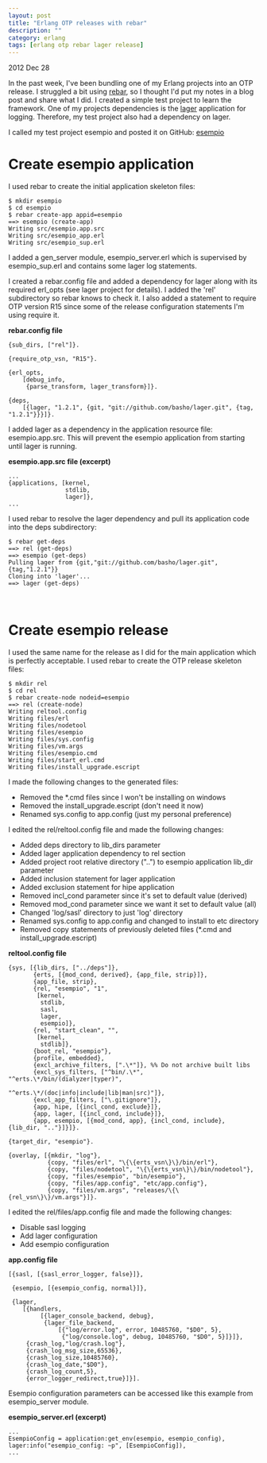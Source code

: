 ```yaml
---
layout: post
title: "Erlang OTP releases with rebar"
description: ""
category: erlang
tags: [erlang otp rebar lager release]
---
```

<p class="date">2012 Dec 28</p>

In the past week, I've been bundling one of my Erlang projects into an OTP release. I struggled a bit using [rebar](https://github.com/basho/rebar), so I thought I'd put my notes in a blog post and share what I did. I created a simple test project to learn the framework. One of my projects dependencies is the [lager](https://github.com/basho/lager) application for logging. Therefore, my test project also had a dependency on lager.

I called my test project esempio and posted it on GitHub: [esempio](https://github.com/chrisyunker/esempio)

# Create esempio application

I used rebar to create the initial application skeleton files:

```
$ mkdir esempio
$ cd esempio
$ rebar create-app appid=esempio
==> esempio (create-app)
Writing src/esempio.app.src
Writing src/esempio_app.erl
Writing src/esempio_sup.erl
```

I added a gen_server module, esempio_server.erl which is supervised by esempio_sup.erl and contains some lager log statements.

I created a rebar.config file and added a dependency for lager along with its required erl_opts (see lager project for details). I added the 'rel' subdirectory so rebar knows to check it. I also added a statement to require OTP version R15 since some of the release configuration statements I'm using require it.

__rebar.config file__

```
{sub_dirs, ["rel"]}.

{require_otp_vsn, "R15"}.

{erl_opts,
    [debug_info,
     {parse_transform, lager_transform}]}.

{deps,
    [{lager, "1.2.1", {git, "git://github.com/basho/lager.git", {tag, "1.2.1"}}}]}.
```

I added lager as a dependency in the application resource file: esempio.app.src. This will prevent the esempio application from starting until lager is running.

__esempio.app.src file (excerpt)__

```
...
{applications, [kernel,
                stdlib,
                lager]},
...
```

I used rebar to resolve the lager dependency and pull its application code into the deps subdirectory:

```
$ rebar get-deps
==> rel (get-deps)
==> esempio (get-deps)
Pulling lager from {git,"git://github.com/basho/lager.git",{tag,"1.2.1"}}
Cloning into 'lager'...
==> lager (get-deps)
```
<br />

# Create esempio release

I used the same name for the release as I did for the main application which is perfectly acceptable. I used rebar to create the OTP release skeleton files:

```
$ mkdir rel
$ cd rel
$ rebar create-node nodeid=esempio
==> rel (create-node)
Writing reltool.config
Writing files/erl
Writing files/nodetool
Writing files/esempio
Writing files/sys.config
Writing files/vm.args
Writing files/esempio.cmd
Writing files/start_erl.cmd
Writing files/install_upgrade.escript
```

I made the following changes to the generated files:

+ Removed the \*.cmd files since I won't be installing on windows
+ Removed the install_upgrade.escript (don't need it now)
+ Renamed sys.config to app.config (just my personal preference)

I edited the rel/reltool.config file and made the following changes:

+ Added deps directory to lib_dirs parameter
+ Added lager application dependency to rel section
+ Added project root relative directory ("..") to esempio application lib_dir parameter
+ Added inclusion statement for lager application
+ Added exclusion statement for hipe application
+ Removed incl_cond parameter since it's set to default value (derived)
+ Removed mod_cond parameter since we want it set to default value (all)
+ Changed 'log/sasl' directory to just 'log' directory
+ Renamed sys.config to app.config and changed to install to etc directory
+ Removed copy statements of previously deleted files (\*.cmd and install_upgrade.escript)

__reltool.config file__

```
{sys, [{lib_dirs, ["../deps"]},
       {erts, [{mod_cond, derived}, {app_file, strip}]},
       {app_file, strip},
       {rel, "esempio", "1",
        [kernel,
         stdlib,
         sasl,
         lager,
         esempio]},
       {rel, "start_clean", "",
        [kernel,
         stdlib]},
       {boot_rel, "esempio"},
       {profile, embedded},
       {excl_archive_filters, [".\*"]}, %% Do not archive built libs
       {excl_sys_filters, ["^bin/.\*", "^erts.\*/bin/(dialyzer|typer)",
                           "^erts.\*/(doc|info|include|lib|man|src)"]},
       {excl_app_filters, ["\.gitignore"]},
       {app, hipe, [{incl_cond, exclude}]},
       {app, lager, [{incl_cond, include}]},
       {app, esempio, [{mod_cond, app}, {incl_cond, include}, {lib_dir, ".."}]}]}.

{target_dir, "esempio"}.

{overlay, [{mkdir, "log"},
           {copy, "files/erl", "\{\{erts_vsn\}\}/bin/erl"},
           {copy, "files/nodetool", "\{\{erts_vsn\}\}/bin/nodetool"},
           {copy, "files/esempio", "bin/esempio"},
           {copy, "files/app.config", "etc/app.config"},
           {copy, "files/vm.args", "releases/\{\{rel_vsn\}\}/vm.args"}]}.
```

I edited the rel/files/app.config file and made the following changes:

+ Disable sasl logging
+ Add lager configuration
+ Add esempio configuration

__app.config file__

```
[{sasl, [{sasl_error_logger, false}]},

 {esempio, [{esempio_config, normal}]},

 {lager,
    [{handlers,
         [{lager_console_backend, debug},
          {lager_file_backend,
              [{"log/error.log", error, 10485760, "$D0", 5},
               {"log/console.log", debug, 10485760, "$D0", 5}]}]},
     {crash_log,"log/crash.log"},
     {crash_log_msg_size,65536},
     {crash_log_size,10485760},
     {crash_log_date,"$D0"},
     {crash_log_count,5},
     {error_logger_redirect,true}]}].
```

Esempio configuration parameters can be accessed like this example from esempio_server module.

__esempio_server.erl (excerpt)__

```
...
EsempioConfig = application:get_env(esempio, esempio_config),
lager:info("esempio_config: ~p", [EsempioConfig]),
...
```
